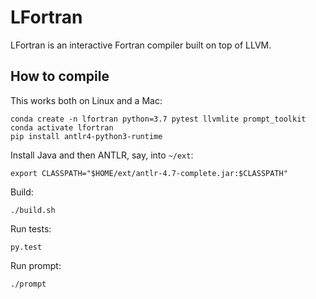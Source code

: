 # LFortran

LFortran is an interactive Fortran compiler built on top of LLVM.

## How to compile

This works both on Linux and a Mac:

```
conda create -n lfortran python=3.7 pytest llvmlite prompt_toolkit
conda activate lfortran
pip install antlr4-python3-runtime
```

Install Java and then ANTLR, say, into `~/ext`:
```
export CLASSPATH="$HOME/ext/antlr-4.7-complete.jar:$CLASSPATH"
```

Build:
```
./build.sh
```

Run tests:

```
py.test
```

Run prompt:
```
./prompt
```
